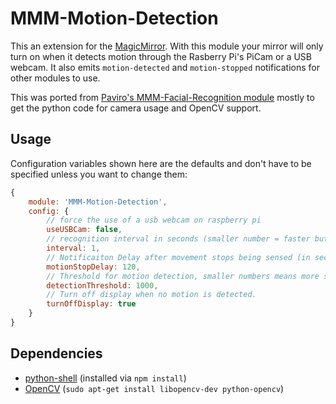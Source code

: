 # MMM-Motion-Detection
This an extension for the [MagicMirror](https://github.com/MichMich/MagicMirror). With this module your mirror will only turn on when it detects motion through the Rasberry Pi's PiCam or a USB webcam. It also emits `motion-detected` and `motion-stopped` notifications for other modules to use.

This was ported from [Paviro's MMM-Facial-Recognition module](https://github.com/paviro/MMM-Facial-Recognition) mostly to get the python code for camera usage and OpenCV support.

## Usage

Configuration variables shown here are the defaults and don't have to be specified unless you want to change them:

```javascript
{
    module: 'MMM-Motion-Detection',
    config: {
        // force the use of a usb webcam on raspberry pi
        useUSBCam: false,
        // recognition interval in seconds (smaller number = faster but more CPU intensive!)
        interval: 1,
        // Notificaiton Delay after movement stops being sensed (in seconds).
        motionStopDelay: 120,
        // Threshold for motion detection, smaller numbers means more sensitive
        detectionThreshold: 1000,
        // Turn off display when no motion is detected.
        turnOffDisplay: true
    }
}
```

## Dependencies
- [python-shell](https://www.npmjs.com/package/python-shell) (installed via `npm install`)
- [OpenCV](http://opencv.org) (`sudo apt-get install libopencv-dev python-opencv`)
